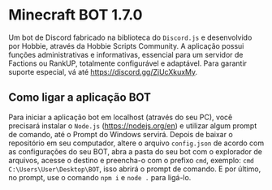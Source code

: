 # Minecraft BOT 1.7.0
Um bot de Discord fabricado na biblioteca do `Discord.js` e desenvolvido por Hobbie, através da Hobbie Scripts Community. A aplicação possui funções administrativas e informativas, essencial para um servidor de Factions ou RankUP, totalmente configurável e adaptável. Para garantir suporte especial, vá até https://discord.gg/ZjUcXkuxMy.

## Como ligar a aplicação BOT
Para iniciar a aplicação bot em localhost (através do seu PC), você precisará instalar o `Node.js` (https://nodejs.org/en) e utilizar algum prompt de comando, até o Prompt do Windows servirá. Depois de baixar o repositório em seu computador, altere o arquivo `config.json` de acordo com as configurações do seu BOT, abra a pasta do seu bot com o explorador de arquivos, acesse o destino e preencha-o com o prefixo `cmd`, exemplo: `cmd C:\Users\User\Desktop\BOT`, isso abrirá o prompt de comando. E por último, no prompt, use o comando `npm i` e `node .` para ligá-lo.

